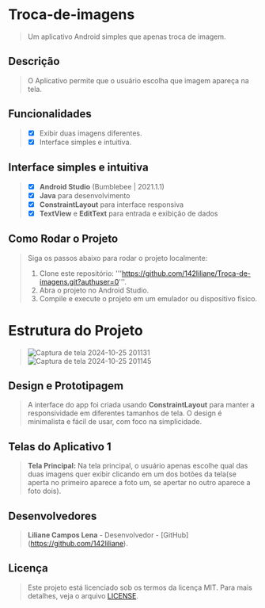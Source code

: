 # Troca-de-imagens
> Um aplicativo Android simples que apenas troca de imagem.
## Descrição
> O Aplicativo permite que o usuário escolha que imagem apareça na tela.

## Funcionalidades
> - [x] Exibir duas imagens diferentes.
> - [x] Interface simples e intuitiva.

## Interface simples e intuitiva
> - [x] **Android Studio** (Bumblebee | 2021.1.1)
> - [x] **Java** para desenvolvimento
> - [x] **ConstraintLayout** para interface responsiva
> - [x] **TextView** e **EditText** para entrada e exibição de dados

## Como Rodar o Projeto
> Siga os passos abaixo para rodar o projeto localmente:
> 1. Clone este repositório:
>'''https://github.com/142liliane/Troca-de-imagens.git?authuser=0'''.
> 2. Abra o projeto no Android Studio.
> 3. Compile e execute o projeto em um emulador ou dispositivo físico.

# Estrutura do Projeto
> ![Captura de tela 2024-10-25 201131](https://github.com/user-attachments/assets/64bca0b6-0ef3-4418-b5c3-79a09fc5e9aa)
> ![Captura de tela 2024-10-25 201145](https://github.com/user-attachments/assets/9c772c91-73f4-44f5-b21e-af2a40734fa0)

##  Design e Prototipagem
> A interface do app foi criada usando **ConstraintLayout** para manter a responsividade em diferentes tamanhos de tela. 
> O design é minimalista e fácil de usar, com foco na simplicidade.

## Telas do Aplicativo 1
> **Tela Principal:**
> Na tela principal, o usuário apenas escolhe qual das duas imagens quer exibir clicando em um dos botões da tela(se aperta no primeiro aparece a foto um, se apertar no outro aparece a foto dois).

## Desenvolvedores
> **Liliane Campos Lena**  - Desenvolvedor - [GitHub] (https://github.com/142liliane).

## Licença 
> Este projeto está licenciado sob os termos da licença MIT. Para mais detalhes, veja o arquivo [LICENSE](LICENSE).
